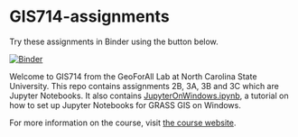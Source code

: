 # GIS714-assignments

Try these assignments in Binder using the button below.

[![Binder](https://camo.githubusercontent.com/581c077bdbc6ca6899c86d0acc6145ae85e9d80e6f805a1071793dbe48917982/68747470733a2f2f6d7962696e6465722e6f72672f62616467655f6c6f676f2e737667)](https://mybinder.org/v2/gh/chaedri/GIS714-assignments/main?urlpath=lab%2Ftree%2FAssignment2%2FGIS714_assignment2B-part1.ipynb)

Welcome to GIS714 from the GeoForAll Lab at North Carolina State University. This repo contains assignments 2B, 3A, 3B and 3C which are Jupyter Notebooks. It also contains [JupyterOnWindows.ipynb](./JupyterOnWindows.ipynb), a tutorial on how to set up Jupyter Notebooks for GRASS GIS on Windows.

For more information on the course, visit [the course website](https://ncsu-geoforall-lab.github.io/geospatial-simulations-course/).
